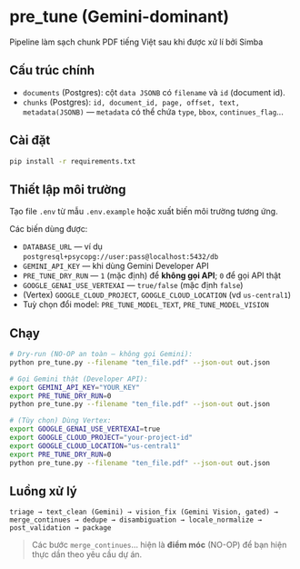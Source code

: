 # pre_tune (Gemini-dominant)

Pipeline làm sạch chunk PDF tiếng Việt sau khi được xử lí bởi Simba

## Cấu trúc chính
- `documents` (Postgres): cột `data JSONB` có `filename` và `id` (document id).
- `chunks` (Postgres): `id, document_id, page, offset, text, metadata(JSONB)` — `metadata` có thể chứa `type`, `bbox`, `continues_flag`...

## Cài đặt
```bash
pip install -r requirements.txt
```

## Thiết lập môi trường
Tạo file `.env` từ mẫu `.env.example` hoặc xuất biến môi trường tương ứng.

Các biến dùng được:
- `DATABASE_URL` — ví dụ `postgresql+psycopg://user:pass@localhost:5432/db`
- `GEMINI_API_KEY` — khi dùng Gemini Developer API
- `PRE_TUNE_DRY_RUN` — `1` (mặc định) để **không gọi API**; `0` để gọi API thật
- `GOOGLE_GENAI_USE_VERTEXAI` — `true/false` (mặc định `false`)
- (Vertex) `GOOGLE_CLOUD_PROJECT`, `GOOGLE_CLOUD_LOCATION` (vd `us-central1`)
- Tuỳ chọn đổi model: `PRE_TUNE_MODEL_TEXT`, `PRE_TUNE_MODEL_VISION`

## Chạy
```bash
# Dry-run (NO-OP an toàn — không gọi Gemini):
python pre_tune.py --filename "ten_file.pdf" --json-out out.json

# Gọi Gemini thật (Developer API):
export GEMINI_API_KEY="YOUR_KEY"
export PRE_TUNE_DRY_RUN=0
python pre_tune.py --filename "ten_file.pdf" --json-out out.json

# (Tùy chọn) Dùng Vertex:
export GOOGLE_GENAI_USE_VERTEXAI=true
export GOOGLE_CLOUD_PROJECT="your-project-id"
export GOOGLE_CLOUD_LOCATION="us-central1"
export PRE_TUNE_DRY_RUN=0
python pre_tune.py --filename "ten_file.pdf" --json-out out.json
```

## Luồng xử lý
`triage → text_clean (Gemini) → vision_fix (Gemini Vision, gated) → merge_continues → dedupe → disambiguation → locale_normalize → post_validation → package`

> Các bước `merge_continues`… hiện là **điểm móc** (NO-OP) để bạn hiện thực dần theo yêu cầu dự án.
